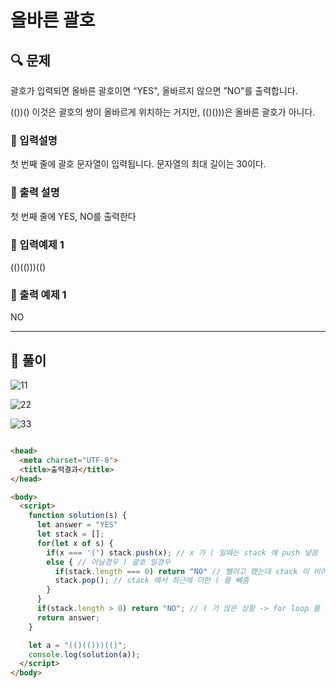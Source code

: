 # 올바른 괄호

##  🔍 문제 
괄호가 입력되면 올바른 괄호이면 “YES", 올바르지 않으면 ”NO"를 출력합니다.  

(())() 이것은 괄호의 쌍이 올바르게 위치하는 거지만, (()()))은 올바른 괄호가 아니다.


### 🔹 입력설명
첫 번째 줄에 괄호 문자열이 입력됩니다. 문자열의 최대 길이는 30이다. 

### 🔹 출력 설명
첫 번째 줄에 YES, NO를 출력한다

### 🔹 입력예제 1
(()(()))(()

### 🔹 출력 예제 1
NO


----

##  📌 풀이

![11](https://user-images.githubusercontent.com/28912774/117900222-b8b3d880-b303-11eb-9335-6f43de6b23a0.jpg)

![22](https://user-images.githubusercontent.com/28912774/117900225-ba7d9c00-b303-11eb-9f44-bfb0d1a320e5.jpg)

![33](https://user-images.githubusercontent.com/28912774/117900229-bc475f80-b303-11eb-9a50-292d65911798.jpg)


```html

<head>
  <meta charset="UTF-8">
  <title>출력결과</title>
</head>

<body>
  <script>
    function solution(s) {
      let answer = "YES"
      let stack = [];
      for(let x of s) { 
        if(x === '(') stack.push(x); // x 가 ( 일때는 stack 에 push 넣음
        else { // 아닐경우 ) 괄호 일경우
          if(stack.length === 0) return "NO" // 뺄려고 했는데 stack 이 비어 있으면 바로 No return
          stack.pop(); // stack 에서 최근에 더한 ( 를 빼줌
        }
      }
      if(stack.length > 0) return "NO"; // ( 가 많은 상황 -> for loop 를 다 끝나도 stack 에 뭔가 남아 있으면 No return
      return answer;
    }

    let a = "(()(()))(()";
    console.log(solution(a));
  </script>
</body>
```
